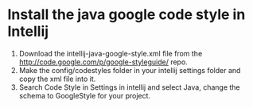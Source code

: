 # Install the java google code style in Intellij
1. Download the intellij-java-google-style.xml file from the http://code.google.com/p/google-styleguide/ repo. <br>
2. Make the config/codestyles folder in your intellij settings folder and copy the xml file into it. <br>
3. Search Code Style in Settings in intellij and select Java, change the schema to GoogleStyle for your project.
